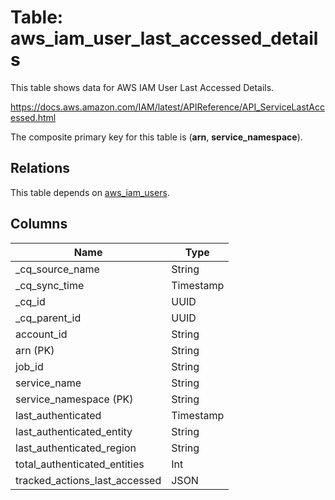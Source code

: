 # Table: aws_iam_user_last_accessed_details

This table shows data for AWS IAM User Last Accessed Details.

https://docs.aws.amazon.com/IAM/latest/APIReference/API_ServiceLastAccessed.html

The composite primary key for this table is (**arn**, **service_namespace**).

## Relations

This table depends on [aws_iam_users](aws_iam_users).

## Columns

| Name          | Type          |
| ------------- | ------------- |
|_cq_source_name|String|
|_cq_sync_time|Timestamp|
|_cq_id|UUID|
|_cq_parent_id|UUID|
|account_id|String|
|arn (PK)|String|
|job_id|String|
|service_name|String|
|service_namespace (PK)|String|
|last_authenticated|Timestamp|
|last_authenticated_entity|String|
|last_authenticated_region|String|
|total_authenticated_entities|Int|
|tracked_actions_last_accessed|JSON|